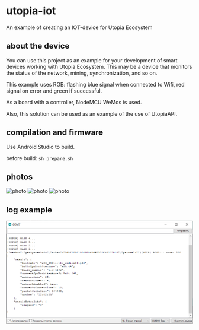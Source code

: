 # utopia-iot
An example of creating an IOT-device for Utopia Ecosystem

## about the device

You can use this project as an example for your development of smart devices working with Utopia Ecosystem. This may be a device that monitors the status of the network, mining, synchronization, and so on.

This example uses RGB: flashing blue signal when connected to Wifi, red signal on error and green if successful.

As a board with a controller, NodeMCU WeMos is used.

Also, this solution can be used as an example of the use of UtopiaAPI.

## compilation and firmware

Use Android Studio to build.

before build: ```sh prepare.sh```

## photos

![photo](https://github.com/Sagleft/utopia-iot/raw/master/img/photo1.png)
![photo](https://github.com/Sagleft/utopia-iot/raw/master/img/photo2.png)
![photo](https://github.com/Sagleft/utopia-iot/raw/master/img/photo3.png)

## log example

![log](https://github.com/Sagleft/utopia-iot/raw/master/img/comport_log.png)
